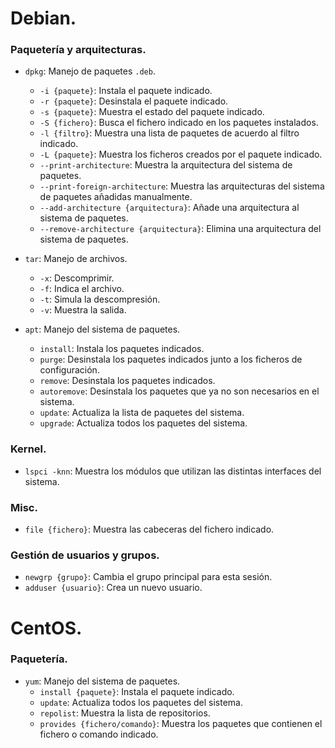 # Debian.
### Paquetería y arquitecturas.
- `dpkg`: Manejo de paquetes `.deb`.
	- `-i {paquete}`: Instala el paquete indicado.
	- `-r {paquete}`: Desinstala el paquete indicado.
	- `-s {paquete}`: Muestra el estado del paquete indicado.
	- `-S {fichero}`: Busca el fichero indicado en los paquetes instalados.
	- `-l {filtro}`: Muestra una lista de paquetes de acuerdo al filtro indicado.
	- `-L {paquete}`: Muestra los ficheros creados por el paquete indicado.
	- `--print-architecture`: Muestra la arquitectura del sistema de paquetes.
	- `--print-foreign-architecture`: Muestra las arquitecturas del sistema de paquetes añadidas manualmente.
	- `--add-architecture {arquitectura}`: Añade una arquitectura al sistema de paquetes.
	- `--remove-architecture {arquitectura}`: Elimina una arquitectura del sistema de paquetes.

- `tar`: Manejo de archivos.
	- `-x`: Descomprimir.
	- `-f`: Indica el archivo.
	- `-t`: Simula la descompresión.
	- `-v`: Muestra la salida.

- `apt`: Manejo del sistema de paquetes.
	- `install`: Instala los paquetes indicados.
	- `purge`: Desinstala los paquetes indicados junto a los ficheros de configuración.
	- `remove`: Desinstala los paquetes indicados.
	- `autoremove`: Desinstala los paquetes que ya no son necesarios en el sistema.
	- `update`: Actualiza la lista de paquetes del sistema.
	- `upgrade`: Actualiza todos los paquetes del sistema.

### Kernel.
- `lspci -knn`: Muestra los módulos que utilizan las distintas interfaces del sistema.

### Misc.
- `file {fichero}`: Muestra las cabeceras del fichero indicado.


### Gestión de usuarios y grupos.
- `newgrp {grupo}`: Cambia el grupo principal para esta sesión.
- `adduser {usuario}`: Crea un nuevo usuario.

# CentOS.
### Paquetería.
- `yum`: Manejo del sistema de paquetes.
	- `install {paquete}`: Instala el paquete indicado.
	- `update`: Actualiza todos los paquetes del sistema.
	- `repolist`: Muestra la lista de repositorios.
	- `provides {fichero/comando}`: Muestra los paquetes que contienen el fichero o comando indicado.